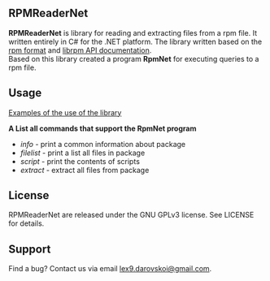 ## RPMReaderNet
**RPMReaderNet** is library for reading and extracting files from a rpm  file. It written entirely in C# for the .NET platform. The library written based on the [rpm format](https://refspecs.linuxbase.org/LSB_3.1.0/LSB-Core-generic/LSB-Core-generic/pkgformat.html) and [librpm API documentation](http://rpm.org/api/4.4.2.2/index.html). <br>Based on this library created a program **RpmNet** for executing queries to a rpm file.

## Usage

[Examples of the use of the library](https://github.com/Alexcei88/RPMReaderNet/wiki/Usage-RpmReaderNet)

**A List all commands that support the RpmNet program**

- *info* - print a common information about package
- *filelist* - print a list all files in package
- *script* - print the contents of scripts
- *extract* - extract all files from package

## License

RPMReaderNet are released under the GNU GPLv3 license. See LICENSE for details.

## Support

Find a bug? Contact us via email lex9.darovskoi@gmail.com.

